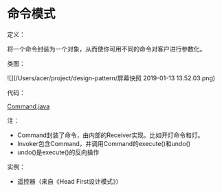 # 命令模式

定义：

将一个命令封装为一个对象，从而使你可用不同的命令对客户进行参数化。

类图：

![](/Users/acer/project/design-pattern/屏幕快照 2019-01-13 13.52.03.png)

代码：

[Command.java](./code/src/Command.java)

注：

- Command封装了命令，由内部的Receiver实现。比如开灯命令和灯。
- Invoker包含Command，并调用Command的execute()和undo()
- undo()是execute()的反向操作

实例：

- 遥控器（来自《Head First设计模式》）